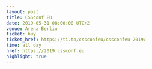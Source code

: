 ```yaml
---
layout: post
title: CSSconf EU
date: 2019-05-31 08:00:00 UTC+2
venue: Arena Berlin
ticket: buy
ticket_href: https://ti.to/cssconfeu/cssconfeu-2019/
time: all day
href: https://2019.cssconf.eu
highlight: true
---
```

